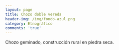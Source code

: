 ```yaml
---
layout: page
title: Chozo doble vereda
header-img: /img/fondo-azul.png
category: Etnográfico
comments: 'true'
---
```



Chozo geminado, construcción rural en piedra seca.

